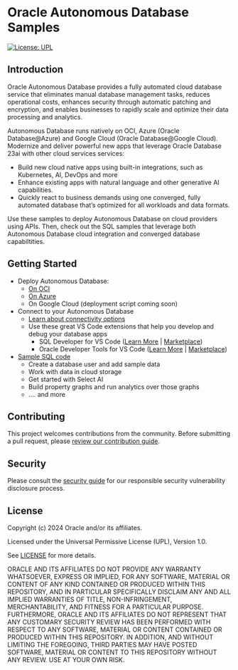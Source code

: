 # Oracle Autonomous Database Samples

[![License: UPL](https://img.shields.io/badge/license-UPL-green)](https://img.shields.io/badge/license-UPL-green) 

## Introduction
Oracle Autonomous Database provides a fully automated cloud database service that eliminates manual database management tasks, reduces operational costs, enhances security through automatic patching and encryption, and enables businesses to rapidly scale and optimize their data processing and analytics. 

Autonomous Database runs natively on OCI, Azure (Oracle Database@Azure) and Google Cloud (Oracle Database@Google Cloud). Modernize and deliver powerful new apps that leverage Oracle Database 23ai with other cloud services services:
* Build new cloud native apps using built-in integrations, such as Kubernetes, AI, DevOps and more
* Enhance existing apps with natural language and other generative AI capabilities.
* Quickly react to business demands using one converged, fully automated database that’s optimized for all workloads and data formats.

Use these samples to deploy Autonomous Database on cloud providers using APIs. Then, check out the SQL samples that leverage both Autonomous Database cloud integration and converged database capabiltities.

## Getting Started
* Deploy Autonomous Database: 
    * [On OCI](./multicloud/oci-cli/README.md) 
    * [On Azure](./multicloud/azure-cli/README.md)
    * On Google Cloud (deployment script coming soon)
* Connect to your Autonomous Database
    * [Learn about connectivity options](https://docs.oracle.com/en/cloud/paas/autonomous-database/serverless/adbsb/connect-preparing.html)
    * Use these great VS Code extensions that help you develop and debug your database apps
        * SQL Developer for VS Code ([Learn More](https://www.oracle.com/database/sqldeveloper/vscode/) | [Marketplace](https://marketplace.visualstudio.com/items?itemName=Oracle.sql-developer))
        * Oracle Developer Tools for VS Code  ([Learn More](https://docs.oracle.com/en/database/oracle/developer-tools-for-vscode/getting-started/gettingstarted.html) | [Marketplace](https://marketplace.visualstudio.com/items?itemName=Oracle.oracledevtools))
* [Sample SQL code](./sql/README.md)
    * Create a database user and add sample data
    * Work with data in cloud storage
    * Get started with Select AI
    * Build property graphs and run analytics over those graphs
    * .... and more

<!--

### Prerequisites
MISSING

## Notes/Issues
MISSING

## URLs
* Nothing at this time

-->

## Contributing
<!-- If your project has specific contribution requirements, update the
    CONTRIBUTING.md file to ensure those requirements are clearly explained. -->

This project welcomes contributions from the community. Before submitting a pull
request, please [review our contribution guide](./CONTRIBUTING.md).

## Security

Please consult the [security guide](./SECURITY.md) for our responsible security
vulnerability disclosure process.

## License
Copyright (c) 2024 Oracle and/or its affiliates.

Licensed under the Universal Permissive License (UPL), Version 1.0.

See [LICENSE](LICENSE.txt) for more details.

ORACLE AND ITS AFFILIATES DO NOT PROVIDE ANY WARRANTY WHATSOEVER, EXPRESS OR IMPLIED, FOR ANY SOFTWARE, MATERIAL OR CONTENT OF ANY KIND CONTAINED OR PRODUCED WITHIN THIS REPOSITORY, AND IN PARTICULAR SPECIFICALLY DISCLAIM ANY AND ALL IMPLIED WARRANTIES OF TITLE, NON-INFRINGEMENT, MERCHANTABILITY, AND FITNESS FOR A PARTICULAR PURPOSE.  FURTHERMORE, ORACLE AND ITS AFFILIATES DO NOT REPRESENT THAT ANY CUSTOMARY SECURITY REVIEW HAS BEEN PERFORMED WITH RESPECT TO ANY SOFTWARE, MATERIAL OR CONTENT CONTAINED OR PRODUCED WITHIN THIS REPOSITORY. IN ADDITION, AND WITHOUT LIMITING THE FOREGOING, THIRD PARTIES MAY HAVE POSTED SOFTWARE, MATERIAL OR CONTENT TO THIS REPOSITORY WITHOUT ANY REVIEW. USE AT YOUR OWN RISK. 
